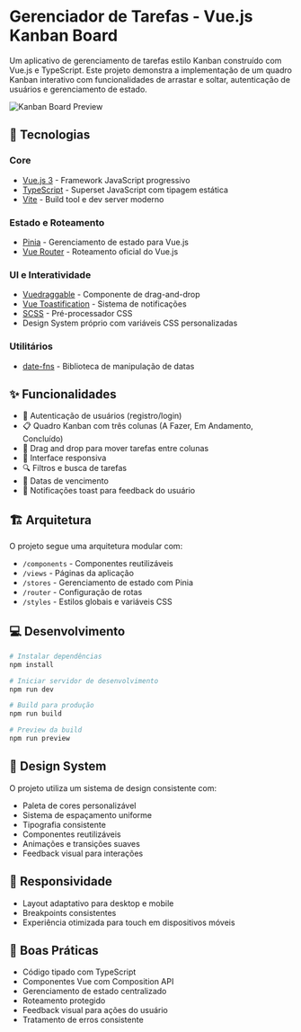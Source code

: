 # Gerenciador de Tarefas - Vue.js Kanban Board

Um aplicativo de gerenciamento de tarefas estilo Kanban construído com Vue.js e TypeScript. Este projeto demonstra a implementação de um quadro Kanban interativo com funcionalidades de arrastar e soltar, autenticação de usuários e gerenciamento de estado.

![Kanban Board Preview](https://images.pexels.com/photos/3243/pen-calendar-to-do-checklist.jpg?auto=compress&cs=tinysrgb&w=1260&h=750&dpr=1)

## 🚀 Tecnologias

### Core
- [Vue.js 3](https://vuejs.org/) - Framework JavaScript progressivo
- [TypeScript](https://www.typescriptlang.org/) - Superset JavaScript com tipagem estática
- [Vite](https://vitejs.dev/) - Build tool e dev server moderno

### Estado e Roteamento
- [Pinia](https://pinia.vuejs.org/) - Gerenciamento de estado para Vue.js
- [Vue Router](https://router.vuejs.org/) - Roteamento oficial do Vue.js

### UI e Interatividade
- [Vuedraggable](https://github.com/SortableJS/vue.draggable.next) - Componente de drag-and-drop
- [Vue Toastification](https://github.com/Maronato/vue-toastification) - Sistema de notificações
- [SCSS](https://sass-lang.com/) - Pré-processador CSS
- Design System próprio com variáveis CSS personalizadas

### Utilitários
- [date-fns](https://date-fns.org/) - Biblioteca de manipulação de datas

## ✨ Funcionalidades

- 🔐 Autenticação de usuários (registro/login)
- 📋 Quadro Kanban com três colunas (A Fazer, Em Andamento, Concluído)
- 🔄 Drag and drop para mover tarefas entre colunas
- 🎨 Interface responsiva 
- 🔍 Filtros e busca de tarefas
- 📅 Datas de vencimento
- 🔔 Notificações toast para feedback do usuário

## 🏗️ Arquitetura

O projeto segue uma arquitetura modular com:

- `/components` - Componentes reutilizáveis
- `/views` - Páginas da aplicação
- `/stores` - Gerenciamento de estado com Pinia
- `/router` - Configuração de rotas
- `/styles` - Estilos globais e variáveis CSS

## 💻 Desenvolvimento

```bash
# Instalar dependências
npm install

# Iniciar servidor de desenvolvimento
npm run dev

# Build para produção
npm run build

# Preview da build
npm run preview
```

## 🎨 Design System

O projeto utiliza um sistema de design consistente com:

- Paleta de cores personalizável
- Sistema de espaçamento uniforme
- Tipografia consistente
- Componentes reutilizáveis
- Animações e transições suaves
- Feedback visual para interações

## 📱 Responsividade

- Layout adaptativo para desktop e mobile
- Breakpoints consistentes
- Experiência otimizada para touch em dispositivos móveis

## 🔧 Boas Práticas

- Código tipado com TypeScript
- Componentes Vue com Composition API
- Gerenciamento de estado centralizado
- Roteamento protegido
- Feedback visual para ações do usuário
- Tratamento de erros consistente
